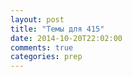 ```yaml
---
layout: post
title: "Темы для 415"
date: 2014-10-20T22:02:00
comments: true
categories: prep 
---
```

